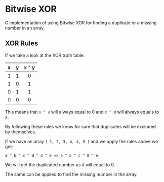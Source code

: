 # Bitwise XOR

C implementation of using Bitwise XOR for finding a duplicate or a missing number in an array.

## XOR Rules

If we take a look at the XOR truth table:

| x | y | x ^ y |
| - | - | :---: |
| 1 | 1 |   0   |
| 1 | 0 |   1   |
| 0 | 1 |   1   |
| 0 | 0 |   0   |

This means that `x ^ x` will always equal to 0 and `x ^ 0` will always equals to x.

By following these rules we know for sure that duplicates will be excluded by themselves.

If we have an array `[ 1, 2, 3, 4, 4, 5 ]` and we apply the rules above we get:

```
a ^ b ^ c ^ d ^ d ^ e => a ^ b ^ c ^ 0 ^ e
```

We will get the duplicated number as it will equal to 0.

The same can be applied to find the missing number in the array.
